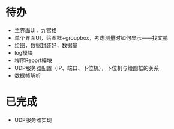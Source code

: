 # 待办
- 主界面UI，九宫格
- 单个界面UI，绘图框+groupbox，考虑测量时如何显示——找文鹏
- 绘图，数据封装好，数据量
- log模块
- 程序Report模块
- UDP服务器配置（IP、端口、下位机），下位机与绘图框的关系
- 数据帧解析


# 已完成
- UDP服务器实现
